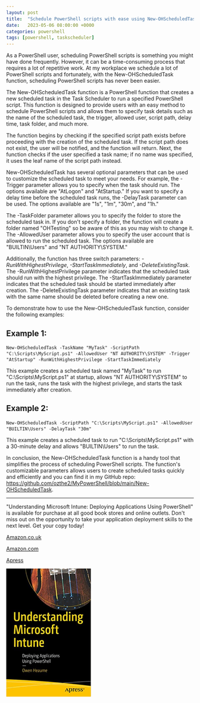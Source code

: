 ```yaml
---
layout: post
title:  "Schedule PowerShell scripts with ease using New-OHScheduledTask function"
date:   2023-05-06 08:00:00 +0000
categories: powershell
tags: [powershell, taskscheduler]
---
```


As a PowerShell user, scheduling PowerShell scripts is something you might have done frequently. However, it can be a time-consuming process that requires a lot of repetitive work. At my workplace we schedule a lot of PowerShell scripts and fortunately, with the New-OHScheduledTask function, scheduling PowerShell scripts has never been easier. 

The New-OHScheduledTask function is a PowerShell function that creates a new scheduled task in the Task Scheduler to run a specified PowerShell script. This function is designed to provide users with an easy method to schedule PowerShell scripts and allows them to specify task details such as the name of the scheduled task, the trigger, allowed user, script path, delay time, task folder, and much more. 

The function begins by checking if the specified script path exists before proceeding with the creation of the scheduled task. If the script path does not exist, the user will be notified, and the function will return. Next, the function checks if the user specified a task name; if no name was specified, it uses the leaf name of the script path instead.

New-OHScheduledTask has several optional parameters that can be used to customize the scheduled task to meet your needs. For example, the -Trigger parameter allows you to specify when the task should run. The options available are "AtLogon" and "AtStartup." If you want to specify a delay time before the scheduled task runs, the -DelayTask parameter can be used. The options available are "1s", "1m", "30m", and "1h."

The -TaskFolder parameter allows you to specify the folder to store the scheduled task in. If you don't specify a folder, the function will create a folder named "OHTesting" so be aware of this as you may wish to change it. The -AllowedUser parameter allows you to specify the user account that is allowed to run the scheduled task. The options available are "BUILTIN\Users" and "NT AUTHORITY\SYSTEM." 

Additionally, the function has three switch parameters: *-RunWithHighestPrivilege*, *-StartTaskImmediately*, and *-DeleteExistingTask*. The -RunWithHighestPrivilege parameter indicates that the scheduled task should run with the highest privilege. The -StartTaskImmediately parameter indicates that the scheduled task should be started immediately after creation. The -DeleteExistingTask parameter indicates that an existing task with the same name should be deleted before creating a new one.

To demonstrate how to use the New-OHScheduledTask function, consider the following examples:

## Example 1:
```
New-OHScheduledTask -TaskName "MyTask" -ScriptPath "C:\Scripts\MyScript.ps1" -AllowedUser "NT AUTHORITY\SYSTEM" -Trigger "AtStartup" -RunWithHighestPrivilege -StartTaskImmediately
```

This example creates a scheduled task named "MyTask" to run "C:\Scripts\MyScript.ps1" at startup, allows "NT AUTHORITY\SYSTEM" to run the task, runs the task with the highest privilege, and starts the task immediately after creation.

## Example 2:
```
New-OHScheduledTask -ScriptPath "C:\Scripts\MyScript.ps1" -AllowedUser "BUILTIN\Users" -DelayTask "30m"
```

This example creates a scheduled task to run "C:\Scripts\MyScript.ps1" with a 30-minute delay and allows "BUILTIN\Users" to run the task.

In conclusion, the New-OHScheduledTask function is a handy tool that simplifies the process of scheduling PowerShell scripts. The function's customizable parameters allows users to create scheduled tasks quickly and efficiently and you can find it in my GitHub repo: https://github.com/ozthe2/MyPowerShell/blob/main/New-OHScheduledTask.


---


"Understanding Microsoft Intune: Deploying Applications Using PowerShell" is available for purchase at all good book stores and online outlets. Don't miss out on the opportunity to take your application deployment skills to the next level. Get your copy today!

[Amazon.co.uk](https://www.amazon.co.uk/Understanding-Microsoft-Intune-Applications-PowerShell/dp/1484288491/ref=asc_df_1484288491/?tag=googshopuk-21&linkCode=df0&hvadid=606535180727&hvpos=&hvnetw=g&hvrand=12156935864725452536&hvpone=&hvptwo=&hvqmt=&hvdev=c&hvdvcmdl=&hvlocint=&hvlocphy=9045778&hvtargid=pla-1897625803371&psc=1&th=1&psc=1)

[Amazon.com](https://www.amazon.com/Understanding-Microsoft-Intune-Applications-PowerShell/dp/1484288491/ref=sr_1_1?crid=2K98Q1E7TIKLJ&keywords=understanding+intune&qid=1682103272&sprefix=understanding+intune%2Caps%2C157&sr=8-1)

[Apress](https://link.springer.com/book/10.1007/978-1-4842-8850-4?source=shoppingads&locale=en-gb&gclid=CjwKCAjw6IiiBhAOEiwALNqncSKm2i93L3ZU_g23RICE6TxylXFk6HPq6YS6HLgsqr_vtCFbzQJMORoCFXUQAvD_BwE)


![](/assets/images/Apress_Intune.png)